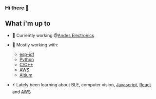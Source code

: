 ### Hi there 👋

<!--
**aidiaz/aidiaz** is a ✨ _special_ ✨ repository because its `README.md` (this file) appears on your GitHub profile.

Here are some ideas to get you started:

- 🔭 I’m currently working on ...
- 🌱 I’m currently learning ...
- 👯 I’m looking to collaborate on ...
- 🤔 I’m looking for help with ...
- 💬 Ask me about ...
- 📫 How to reach me: ...
- 😄 Pronouns: ...
- ⚡ Fun fact: ...
-->

## What i'm up to

- 🔭 Currently working @[Andes Electronics](https://andeselectronics.cl)
- 🌱 Mostly working with:
  -  [esp-idf](https://docs.espressif.com/projects/esp-idf/en/latest/esp32/get-started/)
  -  [Python](https://www.python.org/)
  -  [C/C++](https://marketplace.visualstudio.com/items?itemName=ms-vscode.cpptools)
  -  [AWS](https://aws.amazon.com/)
  -  [Altium](https://www.alitum.com)

- ⚡ Lately been learning about BLE, computer vision, [Javascript](https://www.javascript.com), [React](https://reactjs.org) and [AWS](https://aws.amazon.com/)
<br />


